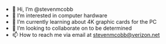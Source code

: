 - 👋 Hi, I’m @stevenmcobb
- 👀 I’m interested in computer hardware
- 🌱 I’m currently learning about 4K graphic cards for the PC
- 💞️ I’m looking to collaborate on to be determined
- 📫 How to reach me via email at stevenmcobb@verizon.net
<!---
stevenmcobb/stevenmcobb is a ✨ special ✨ repository because its `README.md` (this file) appears on your GitHub profile.
You can click the Preview link to take a look at your changes.
--->
